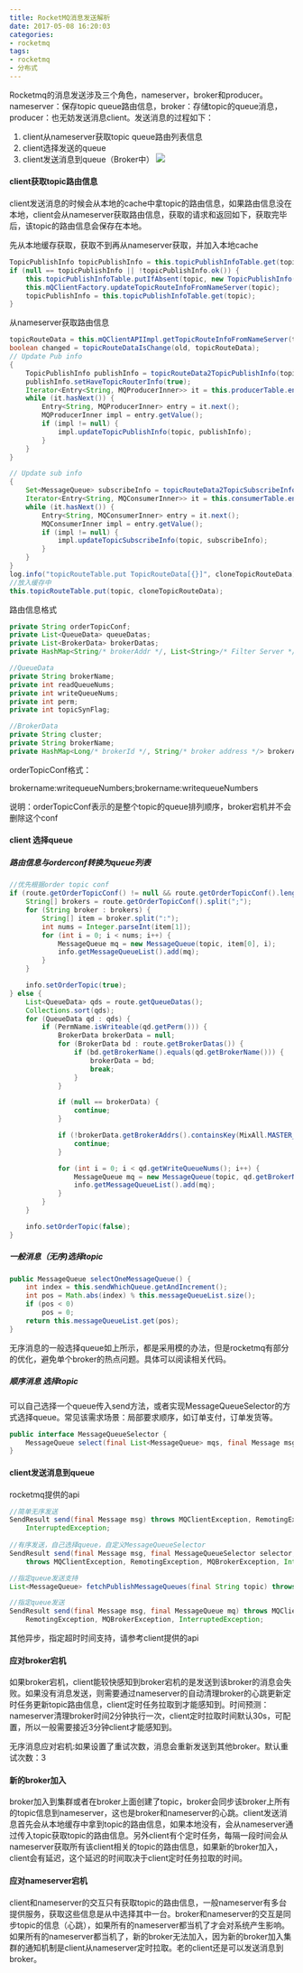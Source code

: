 ```yaml
---
title: RocketMQ消息发送解析
date: 2017-05-08 16:20:03
categories:
- rocketmq
tags:
- rocketmq
- 分布式
---
```


Rocketmq的消息发送涉及三个角色，nameserver，broker和producer。nameserver：保存topic queue路由信息，broker：存储topic的queue消息，producer：也无妨发送消息client。发送消息的过程如下：

1. client从nameserver获取topic queue路由列表信息
2. client选择发送的queue
3. client发送消息到queue（Broker中）
![](images/msg_send.png)

#### client获取topic路由信息
client发送消息的时候会从本地的cache中拿topic的路由信息，如果路由信息没在本地，client会从nameserver获取路由信息，获取的请求和返回如下，获取完毕后，该topic的路由信息会保存在本地。

先从本地缓存获取，获取不到再从nameserver获取，并加入本地cache

```java
TopicPublishInfo topicPublishInfo = this.topicPublishInfoTable.get(topic);
if (null == topicPublishInfo || !topicPublishInfo.ok()) {
    this.topicPublishInfoTable.putIfAbsent(topic, new TopicPublishInfo());
    this.mQClientFactory.updateTopicRouteInfoFromNameServer(topic);
    topicPublishInfo = this.topicPublishInfoTable.get(topic);
}
```

从nameserver获取路由信息

```java
topicRouteData = this.mQClientAPIImpl.getTopicRouteInfoFromNameServer(topic, 1000 * 3);
boolean changed = topicRouteDataIsChange(old, topicRouteData);
// Update Pub info
{
    TopicPublishInfo publishInfo = topicRouteData2TopicPublishInfo(topic, topicRouteData);
    publishInfo.setHaveTopicRouterInfo(true);
    Iterator<Entry<String, MQProducerInner>> it = this.producerTable.entrySet().iterator();
    while (it.hasNext()) {
        Entry<String, MQProducerInner> entry = it.next();
        MQProducerInner impl = entry.getValue();
        if (impl != null) {
            impl.updateTopicPublishInfo(topic, publishInfo);
        }
    }
}

// Update sub info
{
    Set<MessageQueue> subscribeInfo = topicRouteData2TopicSubscribeInfo(topic, topicRouteData);
    Iterator<Entry<String, MQConsumerInner>> it = this.consumerTable.entrySet().iterator();
    while (it.hasNext()) {
        Entry<String, MQConsumerInner> entry = it.next();
        MQConsumerInner impl = entry.getValue();
        if (impl != null) {
            impl.updateTopicSubscribeInfo(topic, subscribeInfo);
        }
    }
}
log.info("topicRouteTable.put TopicRouteData[{}]", cloneTopicRouteData);
//放入缓存中
this.topicRouteTable.put(topic, cloneTopicRouteData);

```
路由信息格式

```java
private String orderTopicConf;
private List<QueueData> queueDatas;
private List<BrokerData> brokerDatas;
private HashMap<String/* brokerAddr */, List<String>/* Filter Server */> filterServerTable;

//QueueData
private String brokerName;
private int readQueueNums;
private int writeQueueNums;
private int perm;
private int topicSynFlag;

//BrokerData
private String cluster;
private String brokerName;
private HashMap<Long/* brokerId */, String/* broker address */> brokerAddrs;

```
orderTopicConf格式：

brokername:writequeueNumbers;brokername:writequeueNumbers

说明：orderTopicConf表示的是整个topic的queue排列顺序，broker宕机并不会删除这个conf

#### client 选择queue

##### 路由信息与orderconf转换为queue列表

```java
//优先根据order topic conf
if (route.getOrderTopicConf() != null && route.getOrderTopicConf().length() > 0) {
    String[] brokers = route.getOrderTopicConf().split(";");
    for (String broker : brokers) {
        String[] item = broker.split(":");
        int nums = Integer.parseInt(item[1]);
        for (int i = 0; i < nums; i++) {
            MessageQueue mq = new MessageQueue(topic, item[0], i);
            info.getMessageQueueList().add(mq);
        }
    }

    info.setOrderTopic(true);
} else {
    List<QueueData> qds = route.getQueueDatas();
    Collections.sort(qds);
    for (QueueData qd : qds) {
        if (PermName.isWriteable(qd.getPerm())) {
            BrokerData brokerData = null;
            for (BrokerData bd : route.getBrokerDatas()) {
                if (bd.getBrokerName().equals(qd.getBrokerName())) {
                    brokerData = bd;
                    break;
                }
            }

            if (null == brokerData) {
                continue;
            }

            if (!brokerData.getBrokerAddrs().containsKey(MixAll.MASTER_ID)) {
                continue;
            }

            for (int i = 0; i < qd.getWriteQueueNums(); i++) {
                MessageQueue mq = new MessageQueue(topic, qd.getBrokerName(), i);
                info.getMessageQueueList().add(mq);
            }
        }
    }

    info.setOrderTopic(false);
}

```

#####  一般消息（无序)选择topic

```java
public MessageQueue selectOneMessageQueue() {
    int index = this.sendWhichQueue.getAndIncrement();
    int pos = Math.abs(index) % this.messageQueueList.size();
    if (pos < 0)
        pos = 0;
    return this.messageQueueList.get(pos);
}

```
无序消息的一般选择queue如上所示，都是采用模的办法，但是rocketmq有部分的优化，避免单个broker的热点问题。具体可以阅读相关代码。

##### 顺序消息 选择topic
可以自己选择一个queue传入send方法，或者实现MessageQueueSelector的方式选择queue。常见该需求场景：局部要求顺序，如订单支付，订单发货等。

```java
public interface MessageQueueSelector {
    MessageQueue select(final List<MessageQueue> mqs, final Message msg, final Object arg);
}
```


#### client发送消息到queue
rocketmq提供的api

```java
//简单无序发送
SendResult send(final Message msg) throws MQClientException, RemotingException, MQBrokerException,
	InterruptedException;
	
//有序发送，自己选择queue，自定义MessageQueueSelector
SendResult send(final Message msg, final MessageQueueSelector selector, final Object arg)
	throws MQClientException, RemotingException, MQBrokerException, InterruptedException;

//指定queue发送支持
List<MessageQueue> fetchPublishMessageQueues(final String topic) throws MQClientException;

//指定queue发送
SendResult send(final Message msg, final MessageQueue mq) throws MQClientException,
    RemotingException, MQBrokerException, InterruptedException;
```
其他异步，指定超时时间支持，请参考client提供的api

#### 应对broker宕机
如果broker宕机，client能较快感知到broker宕机的是发送到该broker的消息会失败。如果没有消息发送，则需要通过nameserver的自动清理broker的心跳更新定时任务更新topic路由信息，client定时任务拉取到才能感知到。时间预测：nameserver清理broker时间2分钟执行一次，client定时拉取时间默认30s，可配置，所以一般需要接近3分钟client才能感知到。

无序消息应对宕机:如果设置了重试次数，消息会重新发送到其他broker。默认重试次数：3

#### 新的broker加入
broker加入到集群或者在broker上面创建了topic，broker会同步该broker上所有的topic信息到nameserver，这也是broker和nameserver的心跳。client发送消息首先会从本地缓存中拿到topic的路由信息，如果本地没有，会从nameserver通过传入topic获取topic的路由信息。另外client有个定时任务，每隔一段时间会从nameserver获取所有该client相关的topic的路由信息，如果新的broker加入，client会有延迟，这个延迟的时间取决于client定时任务拉取的时间。


#### 应对nameserver宕机
client和nameserver的交互只有获取topic的路由信息，一般nameserver有多台提供服务，获取这些信息是从中选择其中一台。broker和nameserver的交互是同步topic的信息（心跳），如果所有的nameserver都当机了才会对系统产生影响。如果所有的nameserver都当机了，新的broker无法加入，因为新的broker加入集群的通知机制是client从nameserver定时拉取。老的client还是可以发送消息到broker。

